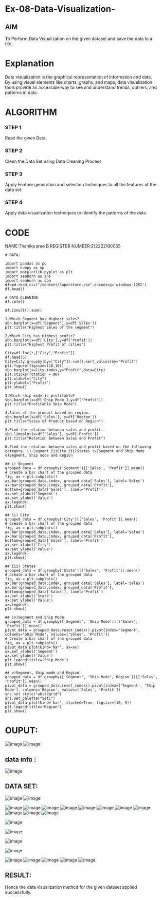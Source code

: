 # Ex-08-Data-Visualization-

## AIM

To Perform Data Visualization on the given dataset and save the data to a file. 

# Explanation

Data visualization is the graphical representation of information and data. By using visual elements like charts, graphs, and maps, data visualization tools provide an accessible way to see and understand trends, outliers, and patterns in data.

# ALGORITHM

### STEP 1
Read the given Data
### STEP 2
Clean the Data Set using Data Cleaning Process
### STEP 3
Apply Feature generation and selection techniques to all the features of the data set
### STEP 4
Apply data visualization techniques to identify the patterns of the data.

# CODE
NAME:Thanika sree B
REGISTER NUMBER:212222100055
```
# DATA:

import pandas as pd
import numpy as np
import matplotlib.pyplot as plt
import seaborn as sns
import seaborn as sbn
df=pd.read_csv("/content/Superstore.csv",encoding='windows-1252')
df.head()

# DATA CLEANING
df.info()

df.isnull().sum()

1.Which Segment has Highest sales?
sbn.barplot(x=df['Segment'],y=df['Sales'])
plt.title("Highest Sales of the segment")

2.Which City has Highest profit?
sbn.barplot(x=df['City'],y=df['Profit'])
plt.title("Highest Profit of cities")

City=df.loc[:,["City","Profit"]]
df.head(5)
City=City.groupby(by=["City"]).sum().sort_values(by="Profit")
plt.figure(figsize=(10,10))
sbn.barplot(x=City.index,y="Profit",data=City)
plt.xticks(rotation = 90)
plt.xlabel=("City")
plt.ylabel=("Profit")
plt.show()

3.Which ship mode is profitable?
sbn.barplot(x=df['Ship Mode'],y=df['Profit'])
plt.title("Profitable Ship Mode")

4.Sales of the product based on region.
sbn.barplot(x=df['Sales'], y=df['Region'])
plt.title("Sales of Product based on Region")

5.Find the relation between sales and profit.
sbn.lineplot(x=df['Sales'], y=df['Profit'])
plt.title("Relation between Sales and Profit")

6.Find the relation between sales and profit based on the following category. i) Segment ii)City iii)States iv)Segment and Ship Mode v)Segment, Ship mode and Region

## i) Segment
grouped_data = df.groupby('Segment')[['Sales', 'Profit']].mean()
# Create a bar chart of the grouped data
fig, ax = plt.subplots()
ax.bar(grouped_data.index, grouped_data['Sales'], label='Sales')
ax.bar(grouped_data.index, grouped_data['Profit'], bottom=grouped_data['Sales'], label='Profit')
ax.set_xlabel('Segment')
ax.set_ylabel('Value')
ax.legend()
plt.show()

## ii) City
grouped_data = df.groupby('City')[['Sales', 'Profit']].mean()
# Create a bar chart of the grouped data
fig, ax = plt.subplots()
ax.bar(grouped_data.index, grouped_data['Sales'], label='Sales')
ax.bar(grouped_data.index, grouped_data['Profit'], bottom=grouped_data['Sales'], label='Profit')
ax.set_xlabel('City')
ax.set_ylabel('Value')
ax.legend()
plt.show()

## iii) States
grouped_data = df.groupby('State')[['Sales', 'Profit']].mean()
# Create a bar chart of the grouped data
fig, ax = plt.subplots()
ax.bar(grouped_data.index, grouped_data['Sales'], label='Sales')
ax.bar(grouped_data.index, grouped_data['Profit'], bottom=grouped_data['Sales'], label='Profit')
ax.set_xlabel('State')
ax.set_ylabel('Value')
ax.legend()
plt.show()

## iv)Segment and Ship Mode
grouped_data = df.groupby(['Segment', 'Ship Mode'])[['Sales', 'Profit']].mean()
pivot_data = grouped_data.reset_index().pivot(index='Segment', columns='Ship Mode', values=['Sales', 'Profit'])
# Create a bar chart of the grouped data
fig, ax = plt.subplots()
pivot_data.plot(kind='bar', ax=ax)
ax.set_xlabel('Segment')
ax.set_ylabel('Value')
plt.legend(title='Ship Mode')
plt.show()

## v)Segment, Ship mode and Region
grouped_data = df.groupby(['Segment', 'Ship Mode','Region'])[['Sales', 'Profit']].mean()
pivot_data = grouped_data.reset_index().pivot(index=['Segment', 'Ship Mode'], columns='Region', values=['Sales', 'Profit'])
sns.set_style("whitegrid")
sns.set_palette("Set1")
pivot_data.plot(kind='bar', stacked=True, figsize=(10, 5))
plt.legend(title='Region')
plt.show()
```
# OUPUT:

![image](https://github.com/Thanikasreeb/Ex-08-Data-Visualization-/assets/119557910/2e3ed39b-dd70-422c-9c86-bb346be9ee3a)
![image](https://github.com/Thanikasreeb/Ex-08-Data-Visualization-/assets/119557910/752309f3-517c-43dc-9d30-136233bf41f7)

## data info :

![image](https://github.com/Thanikasreeb/Ex-08-Data-Visualization-/assets/119557910/c1eef725-cfbc-4338-a189-3692ab90959a)

## DATA SET:

![image](https://github.com/Thanikasreeb/Ex-08-Data-Visualization-/assets/119557910/f204d717-6a35-42e4-b0c7-7f43e2ad1ef7)
![image](https://github.com/Thanikasreeb/Ex-08-Data-Visualization-/assets/119557910/8e4533f6-42a3-4af7-bf5d-5f12a78ce42e)

![image](https://github.com/Thanikasreeb/Ex-08-Data-Visualization-/assets/119557910/76e1ffe8-169a-494a-b37e-8d430eda8696)
![image](https://github.com/Thanikasreeb/Ex-08-Data-Visualization-/assets/119557910/4f6b2354-2afe-4db4-9ee1-be18d041f9b5)
![image](https://github.com/Thanikasreeb/Ex-08-Data-Visualization-/assets/119557910/b1dbf67f-8890-4f3d-bd77-00e4cae44964)
![image](https://github.com/Thanikasreeb/Ex-08-Data-Visualization-/assets/119557910/9b644245-e907-4f2e-8aff-ab015ea2d21a)
![image](https://github.com/Thanikasreeb/Ex-08-Data-Visualization-/assets/119557910/25248d58-9f04-4ac3-97f2-5731487c8e0e)
![image](https://github.com/Thanikasreeb/Ex-08-Data-Visualization-/assets/119557910/fbf819f7-fe69-4893-b1f2-424ff3b76ab8)
![image](https://github.com/Thanikasreeb/Ex-08-Data-Visualization-/assets/119557910/65bc02ff-0fe2-454d-b757-592883f1463e)
![image](https://github.com/Thanikasreeb/Ex-08-Data-Visualization-/assets/119557910/aa3c47d6-e796-4f05-88e4-86673819d616)
![image](https://github.com/Thanikasreeb/Ex-08-Data-Visualization-/assets/119557910/25303bb7-8c0b-4991-8b6d-f2b0a4bee8d5)
![image](https://github.com/Thanikasreeb/Ex-08-Data-Visualization-/assets/119557910/b9713ba8-3434-41b7-9896-4dcabb6c9162)
![image](https://github.com/Thanikasreeb/Ex-08-Data-Visualization-/assets/119557910/a5aeef49-6e53-4ff7-aefc-35fd3977e9e8)

![image](https://github.com/Thanikasreeb/Ex-08-Data-Visualization-/assets/119557910/77d609ce-9ba2-4f7d-a629-5e290e1ff562)

![image](https://github.com/Thanikasreeb/Ex-08-Data-Visualization-/assets/119557910/6d4ceb36-4281-4ab2-8f4c-c2b8959b5ad2)

![image](https://github.com/Thanikasreeb/Ex-08-Data-Visualization-/assets/119557910/e3929888-be9b-4f57-9fca-080f025f7259)

![image](https://github.com/Thanikasreeb/Ex-08-Data-Visualization-/assets/119557910/329e4ced-96ef-4260-90aa-ff670b9d81e6)

![image](https://github.com/Thanikasreeb/Ex-08-Data-Visualization-/assets/119557910/a993fa5e-8f4d-4b6e-a468-aa6f6deec1ee)
![image](https://github.com/Thanikasreeb/Ex-08-Data-Visualization-/assets/119557910/5b61ba9a-f92b-4f9b-85d0-ee5f9f678a1e)
![image](https://github.com/Thanikasreeb/Ex-08-Data-Visualization-/assets/119557910/26ba686a-ba87-4712-be87-ace3870d725c)
![image](https://github.com/Thanikasreeb/Ex-08-Data-Visualization-/assets/119557910/f09d979f-3a89-44d4-ac4c-90a06965e282)
![image](https://github.com/Thanikasreeb/Ex-08-Data-Visualization-/assets/119557910/7faae9ef-a2b3-4fa6-aef0-2021a5d3052b)

## RESULT:

Hence the data visualization method for the given dataset applied successfully.




